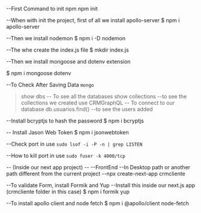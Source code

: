 --First Command to init npm
npm init

--When with init the project, first of all we install apollo-server
$ npm i apollo-server

--Then we install nodemon
$ npm i -D nodemon

--The whe create the index.js file
$ mkdir index.js

--Then we install mongoose and dotenv extension

$ npm i mongoose dotenv

--To Check After Saving Data
```mongo```
>show dbs           -- To see all the databases
>show collections   --to see the collections we created
>use CRMGraphQL     -- To connect to our database
>db.usuarios.find()  --to see the users added

--Install bcryptjs to hash the password
$ npm i bcryptjs

-- Install Jason Web Token
$ npm i jsonwebtoken


--Check port in use 
```sudo lsof -i -P -n | grep LISTEN```

--How to kill port in use
```sudo fuser -k 4000/tcp```


-- (Inside our next app project) --
--FrontEnd
--In Desktop path or another path different from the current project
--npx create-next-app crmcliente

--To validate Form, install Formik and Yup
--Install this inside our next.js app (crmcliente folder in this case)
$ npm i formik yup

--To install apollo client and node fetch
$ npm i @apollo/client node-fetch